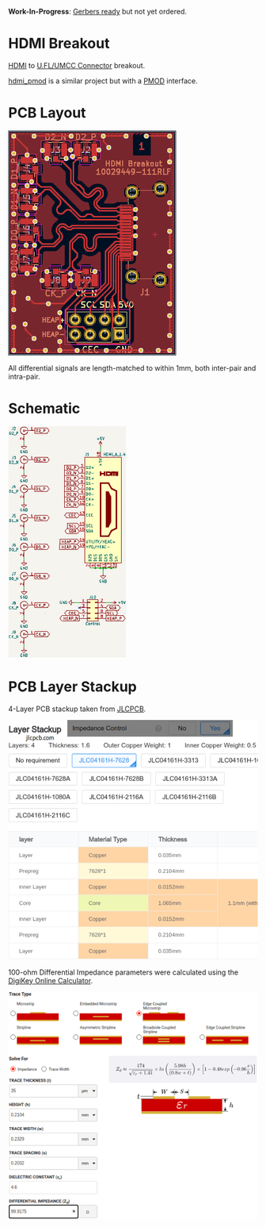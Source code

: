 **Work-In-Progress**: [Gerbers ready](https://github.com/mwrnd/HDMI_Breakout/releases/tag/v0.1-alpha) but not yet ordered.


# HDMI Breakout

[HDMI](https://en.wikipedia.org/wiki/HDMI) to [U.FL/UMCC Connector](https://en.wikipedia.org/wiki/Hirose_U.FL) breakout.

[hdmi_pmod](https://github.com/adwranovsky/hdmi_pmod) is a similar project but with a [PMOD](https://en.wikipedia.org/wiki/Pmod_Interface) interface.


# PCB Layout

![HDMI Breakout PCB Layout](img/HDMI_Breakout_PCB_Layout.png)

All differential signals are length-matched to within 1mm, both inter-pair and intra-pair.


# Schematic

![HDMI Breakout Schematic](img/HDMI_Breakout_Schematic.png)


# PCB Layer Stackup

4-Layer PCB stackup taken from [JLCPCB](https://jlcpcb.com/capabilities/pcb-capabilities).

![PCB Layer Stackup](img/Layer_Stackup.png)

100-ohm Differential Impedance parameters were calculated using the [DigiKey Online Calculator](https://www.digikey.com/en/resources/conversion-calculators/conversion-calculator-pcb-trace-impedance).

![PCB Differential Impedance Calculation](img/PCB_Impedance_100ohm_0.2329mm_0.2032mm_on_0.21mm_7628.png)


